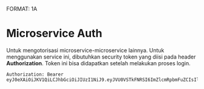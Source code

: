 FORMAT: 1A

# Microservice Auth

Untuk mengotorisasi microservice-microservice lainnya. Untuk menggunakan service ini, dibutuhkan security token yang diisi pada header **Authorization**. Token ini bisa didapatkan setelah melakukan proses login.

```http
Authorization: Bearer eyJ0eXAiOiJKV1QiLCJhbGciOiJIUzI1NiJ9.eyJVU0VSTkFNRSI6ImZlcmRpbmFuZCIsIlVTRVJfQVVUSF9DT0RFIjoiVEFDMDAwMDQiLCJVU0VSX1JPTEUiOiJBU0lTVEVOX0xBUEFOR0FOIiwiTE9DQVRJT05fQ09ERSI6IjQxMjFBLDUxMjFBLDMxMjFBIiwiUkVGRkVSRU5DRV9ST0xFIjoiQUZEX0NPREUiLCJFTVBMT1lFRV9OSUsiOiIxMjM0MzIiLCJJTUVJIjoiMzU1NDEwMDkwMDg4NTQ1IiwianRpIjoiMTk3NzgzNjgtODEzZi00OWZhLWIxMzMtYTkyOTFkYzBhMzc5IiwiaWF0IjoxNTQ1NjUyNTA3LCJleHAiOjE1NDYyNTczMDd9.YjCWBNHoaidEC_EzAvZbPoEArucChO3LTEY72fG0jdU
```

<!-- include(contacts.md) -->
<!-- include(content.md) -->
<!-- include(content-label.md) -->
<!-- include(finding.md) -->
<!-- include(inspection-header.md) -->
<!-- include(inspection-detail.md) -->
<!-- include(inspection-tracking.md) -->
<!-- include(kriteria.md) -->
<!-- include(login.md) -->
<!-- include(mobile-sync.md) -->
<!-- include(mobile-sync-finding.md) -->